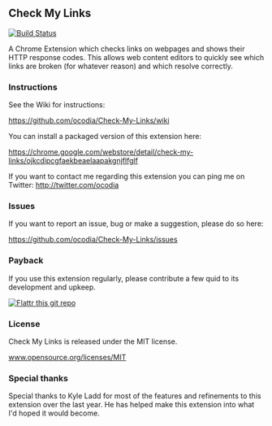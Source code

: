 ## Check My Links

[![Build Status](https://travis-ci.org/ocodia/Check-My-Links.svg?branch=KL%2FTravis)](https://travis-ci.org/ocodia/Check-My-Links)

A Chrome Extension which checks links on webpages and shows their HTTP response codes. This allows web content editors to quickly see which links are broken (for whatever reason) and which resolve correctly.

### Instructions

See the Wiki for instructions:

https://github.com/ocodia/Check-My-Links/wiki

You can install a packaged version of this extension here:

https://chrome.google.com/webstore/detail/check-my-links/ojkcdipcgfaekbeaelaapakgnjflfglf

If you want to contact me regarding this extension you can ping me on Twitter: http://twitter.com/ocodia 

### Issues 

If you want to report an issue, bug or make a suggestion, please do so here:

https://github.com/ocodia/Check-My-Links/issues

### Payback

If you use this extension regularly, please contribute a few quid to its development and upkeep.

[![Flattr this git repo](http://api.flattr.com/button/flattr-badge-large.png)](http://flattr.com/thing/474052/Check-My-Links)

### License

Check My Links is released under the MIT license. 

www.opensource.org/licenses/MIT

### Special thanks

Special thanks to Kyle Ladd for most of the features and refinements to this extension over the last year. He has helped make this extension into what I'd hoped it would become.

